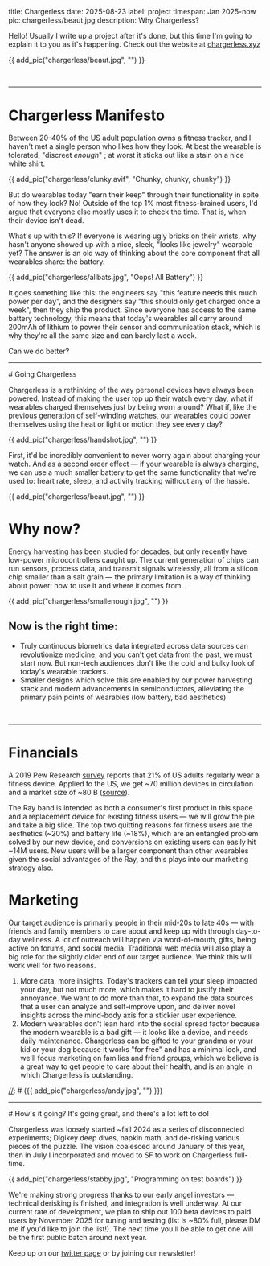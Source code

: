 title: Chargerless
date: 2025-08-23
label: project
timespan: Jan 2025-now
pic: chargerless/beaut.jpg
description: Why Chargerless?

Hello! Usually I write up a project after it's done, but this time I'm going to explain it to you as it's happening. Check out the website at [chargerless.xyz](https://chargerless.xyz/)

{{ add_pic("chargerless/beaut.jpg", "") }}

<br>
<hr>

# Chargerless Manifesto

Between 20-40% of the US adult population owns a fitness tracker, and I haven't met a single person who likes how they look. At best the wearable is tolerated, "discreet <i>enough</i>" ; at worst it sticks out like a stain on a nice white shirt. 

{{ add_pic("chargerless/clunky.avif", "Chunky, chunky, chunky") }}
<br>

But do wearables today "earn their keep" through their functionality in spite of how they look? No! Outside of the top 1% most fitness-brained users, I'd argue that everyone else mostly uses it to check the time. That is, when their device isn't dead.


What's up with this? If everyone is wearing ugly bricks on their wrists, why hasn't anyone showed up with a nice, sleek, "looks like jewelry" wearable yet? The answer is an old way of thinking about the core component that all wearables share: the battery.

{{ add_pic("chargerless/allbats.jpg", "Oops! All Battery") }}

It goes something like this: the engineers say "this feature needs this much power per day", and the designers say "this should only get charged once a week", then they ship the product. Since everyone has access to the same battery technology, this means that today's wearables all carry around 200mAh of lithium to power their sensor and communication stack, which is why they're all the same size and can barely last a week.

Can we do better?

<hr>
# Going Chargerless

Chargerless is a rethinking of the way personal devices have always been powered. Instead of making the user top up their watch every day, what if wearables charged themselves just by being worn around? What if, like the previous generation of self-winding watches, our wearables could power themselves using the heat or light or motion they see every day? 

{{ add_pic("chargerless/handshot.jpg", "") }}

First, it'd be incredibly convenient to never worry again about charging your watch. And as a second order effect — if your wearable is always charging, we can use a much smaller battery to get the same functionality that we're used to: heart rate, sleep, and activity tracking without any of the hassle.

{{ add_pic("chargerless/beaut.jpg", "") }}
<br>

# Why now?

Energy harvesting has been studied for decades, but only recently have low-power microcontrollers caught up. The current generation of chips can run sensors, process data, and transmit signals wirelessly, all from a silicon chip smaller than a salt grain — the primary limitation is a way of thinking about power: how to use it and where it comes from. 

{{ add_pic("chargerless/smallenough.jpg", "") }}
<br>

## Now is the right time:
- Truly continuous biometrics data integrated across data sources can revolutionize medicine, and you can't get data from the past, we must start now. But non-tech audiences don't like the cold and bulky look of today's wearable trackers.
- Smaller designs which solve this are enabled by our power harvesting stack and modern advancements in semiconductors, alleviating the primary pain points of wearables (low battery, bad aesthetics)

<br><hr>

# Financials
A 2019 Pew Research [survey](https://www.pewresearch.org/wp-content/uploads/2020/01/FT_2020.01.07_FitnessTracker_Methodology-_Topline_final.pdf) reports that 21% of US adults regularly wear a fitness device. Applied to the US, we get ~70 million devices in circulation and a market size of ~80 B ([source](https://www.grandviewresearch.com/industry-analysis/wearable-technology-market)). 


The Ray band is intended as both a consumer's first product in this space and a replacement device for existing fitness users — we will grow the pie and take a big slice. The top two quitting reasons for fitness users are the aesthetics (~20%) and battery life (~18%), which are an entangled problem solved by our new device, and conversions on existing users can easily hit ~14M users. New users will be a larger component than other wearables given the social advantages of the Ray, and this plays into our marketing strategy also.

[//]: # (. I'm extremely excited to boost average health across the population, and have it done effortlessly. )

# Marketing

Our target audience is primarily people in their mid-20s to late 40s — with friends and family members to care about and keep up with through day-to-day wellness. A lot of outreach will happen via word-of-mouth, gifts, being active on forums, and social media. Traditional web media will also play a big role for the slightly older end of our target audience. We think this will work well for two reasons. 

1. More data, more insights. Today's trackers can tell your sleep impacted your day, but not much more, which makes it hard to justify their annoyance. We want to do more than that, to expand the data sources that a user can analyze and self-improve upon, and deliver novel insights across the mind-body axis for a stickier user experience. 
2. Modern wearables don't lean hard into the social spread factor because the modern wearable is a bad gift — it looks like a device, and needs daily maintenance. Chargerless can be gifted to your grandma or your kid or your dog because it works "for free" and has a minimal look, and we'll focus marketing on families and friend groups, which we believe is a great way to get people to care about their health, and is an angle in which Chargerless is outstanding. 

[//]: # (<hr>)

[//]: # (# Why you?)

[//]: # ({{ add_pic("chargerless/andy.jpg", "") }})

[//]: # ()
[//]: # (My name is Andy Kong, welcome to my website! )

[//]: # ()
[//]: # (- I've previously worked at CMU, Google, ETH Zurich, and MIT, with a research focus in biosensing &#40;EKG, EEG, EMG, eye tracking&#41;, energy harvesting, and micropower devices)

[//]: # (- I have ~4 years experience working in top HCI labs, where I learned a lot about human-centered design and PD)

[//]: # (- I love wearables and other personalized health data &#40;tracking since 2017!&#41;, and I think data-driven personalized data analysis is the future of health. )

[//]: # ()
[//]: # (I'm the only person I know at this intersection, and if you know someone else I'd love to meet them! My email is andy at [chargerless.xyz]&#40;https://chargerless.xyz/&#41;)

<hr>
# How's it going?
It's going great, and there's a lot left to do!

Chargerless was loosely started ~fall 2024 as a series of disconnected experiments; Digikey deep dives, napkin math, and de-risking various pieces of the puzzle. The vision coalesced around January of this year, then in July I incorporated and moved to SF to work on Chargerless full-time. 

{{ add_pic("chargerless/stabby.jpg", "Programming on test boards") }}

We're making strong progress thanks to our early angel investors — technical derisking is finished, and integration is well underway. At our current rate of development, we plan to ship out 100 beta devices to paid users by November 2025 for tuning and testing (list is ~80% full, please DM me if you'd like to join the list!). The next time you'll be able to get one will be the first public batch around next year.

Keep up on our [twitter page](http://twitter.com/chargerlessxyz) or by joining our newsletter!






[//]: # ()
[//]: # (## The Future)

[//]: # (Once the beta devices are out the door, our next target is getting >10k preorders.)

[//]: # ()
[//]: # (I'm writing this on August 24, 2025. I'm looking to raise a bit more money and close the pre-seed so I can front costs for development and focus on shipping first devices. I'm currently spending most of my time on the technical side, so I'm looking for a product person to take the time to really nail down the brand / marketing of this company. And I'd also like to move quicker on other deliverables &#40;app, website, database&#41;, looking for some help on that front. )

[//]: # ()
[//]: # (If you'd like to get in on the first 100, reach out @oldestasian or andy at [chargerless.xyz]&#40;https://chargerless.xyz/&#41;)

